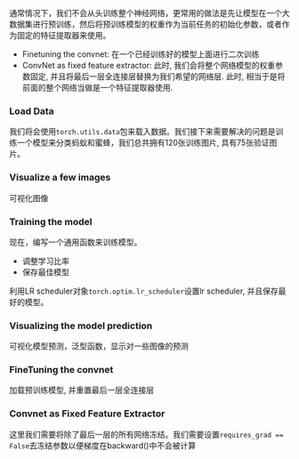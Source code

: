 通常情况下，我们不会从头训练整个神经网络，更常用的做法是先让模型在一个大数据集进行预训练，然后将预训练模型的权重作为当前任务的初始化参数，或者作为固定的特征提取器来使用。

- Finetuning the convnet: 在一个已经训练好的模型上面进行二次训练
- ConvNet as fixed feature extractor: 此时, 我们会将整个网络模型的权重参数固定, 并且将最后一层全连接层替换为我们希望的网络层. 此时, 相当于是将前面的整个网络当做是一个特征提取器使用.
  

### Load Data

我们将会使用`torch.utils.data`包来载入数据。我们接下来需要解决的问题是训练一个模型来分类蚂蚁和蜜蜂，我们总共拥有120张训练图片, 具有75张验证图片。



### Visualize a few images

可视化图像



### Training the model

现在，编写一个通用函数来训练模型。

- 调整学习比率
- 保存最佳模型

利用LR scheduler对象`torch.optim.lr_scheduler`设置lr scheduler, 并且保存最好的模型。



### Visualizing the model prediction

可视化模型预测，泛型函数，显示对一些图像的预测



### FineTuning the convnet

加载预训练模型, 并重置最后一层全连接层



### Convnet as Fixed Feature Extractor

这里我们需要将除了最后一层的所有网络冻结。我们需要设置`requires_grad == False`去冻结参数以便梯度在backward()中不会被计算


